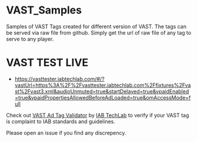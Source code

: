 # VAST_Samples
Samples of VAST Tags created for different version of VAST. The tags can be served via raw file from github. Simply get the url of raw file of any tag to serve to any player. 


# VAST TEST LIVE
 
   * https://vasttester.iabtechlab.com/#/?vastUrl=https%3A%2F%2Fvasttester.iabtechlab.com%2Ffixtures%2Fvast%2Fvast3.xml&audioUnmuted=true&startDelayed=true&vpaidEnabled=true&vpaidPropertiesAllowedBeforeAdLoaded=true&omAccessMode=full

Check out [VAST Ad Tag Validator](https://vastvalidator.iabtechlab.com) by [IAB TechLab](https://www.iabtechlab.com) to verify if your VAST tag is complaint to IAB standards and guidelines. 

Please open an issue if you find any discrepency. 
